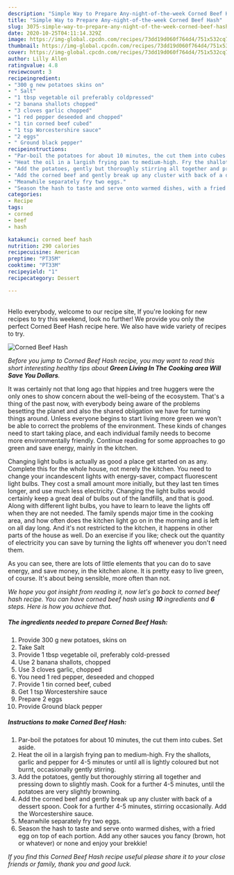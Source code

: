 ```yaml
---
description: "Simple Way to Prepare Any-night-of-the-week Corned Beef Hash"
title: "Simple Way to Prepare Any-night-of-the-week Corned Beef Hash"
slug: 3075-simple-way-to-prepare-any-night-of-the-week-corned-beef-hash
date: 2020-10-25T04:11:14.329Z
image: https://img-global.cpcdn.com/recipes/73dd19d060f764d4/751x532cq70/corned-beef-hash-recipe-main-photo.jpg
thumbnail: https://img-global.cpcdn.com/recipes/73dd19d060f764d4/751x532cq70/corned-beef-hash-recipe-main-photo.jpg
cover: https://img-global.cpcdn.com/recipes/73dd19d060f764d4/751x532cq70/corned-beef-hash-recipe-main-photo.jpg
author: Lilly Allen
ratingvalue: 4.8
reviewcount: 3
recipeingredient:
- "300 g new potatoes skins on"
- " Salt"
- "1 tbsp vegetable oil preferably coldpressed"
- "2 banana shallots chopped"
- "3 cloves garlic chopped"
- "1 red pepper deseeded and chopped"
- "1 tin corned beef cubed"
- "1 tsp Worcestershire sauce"
- "2 eggs"
- " Ground black pepper"
recipeinstructions:
- "Par-boil the potatoes for about 10 minutes, the cut them into cubes. Set aside."
- "Heat the oil in a largish frying pan to medium-high. Fry the shallots, garlic and pepper for 4-5 minutes or until all is lightly coloured but not burnt, occasionally gently stirring."
- "Add the potatoes, gently but thoroughly stirring all together and pressing down to slightly mash. Cook for a further 4-5 minutes, until the potatoes are very slightly browning."
- "Add the corned beef and gently break up any cluster with back of a dessert spoon. Cook for a further 4-5 minutes, stirring occasionally. Add the Worcestershire sauce."
- "Meanwhile separately fry two eggs."
- "Season the hash to taste and serve onto warmed dishes, with a fried egg on top of each portion. Add any other sauces you fancy (brown, hot or whatever) or none and enjoy your brekkie!"
categories:
- Recipe
tags:
- corned
- beef
- hash

katakunci: corned beef hash 
nutrition: 290 calories
recipecuisine: American
preptime: "PT35M"
cooktime: "PT33M"
recipeyield: "1"
recipecategory: Dessert

---
```

<br>
Hello everybody, welcome to our recipe site, If you're looking for new recipes to try this weekend, look no further! We provide you only the perfect Corned Beef Hash recipe here. We also have wide variety of recipes to try.
<br>


![Corned Beef Hash](https://img-global.cpcdn.com/recipes/73dd19d060f764d4/751x532cq70/corned-beef-hash-recipe-main-photo.jpg)

<i>Before you jump to Corned Beef Hash recipe, you may want to read this short interesting healthy tips about 
<strong>Green Living In The Cooking area Will Save You Dollars</strong>.</i>
</br>

It was certainly not that long ago that hippies and tree huggers were the only ones to show concern about the well-being of the ecosystem. That's a thing of the past now, with everybody being aware of the problems besetting the planet and also the shared obligation we have for turning things around. Unless everyone begins to start living more green we won't be able to correct the problems of the environment. These kinds of changes need to start taking place, and each individual family needs to become more environmentally friendly. Continue reading for some approaches to go green and save energy, mainly in the kitchen.

Changing light bulbs is actually as good a place get started on as any. Complete this for the whole house, not merely the kitchen. You need to change your incandescent lights with energy-saver, compact fluorescent light bulbs. They cost a small amount more initially, but they last ten times longer, and use much less electricity. Changing the light bulbs would certainly keep a great deal of bulbs out of the landfills, and that is good. Along with different light bulbs, you have to learn to leave the lights off when they are not needed. The family spends major time in the cooking area, and how often does the kitchen light go on in the morning and is left on all day long. And it's not restricted to the kitchen, it happens in other parts of the house as well. Do an exercise if you like; check out the quantity of electricity you can save by turning the lights off whenever you don't need them.

As you can see, there are lots of little elements that you can do to save energy, and save money, in the kitchen alone. It is pretty easy to live green, of course. It's about being sensible, more often than not.


<i>We hope you got insight from reading it, now let's go back to corned beef hash recipe. You can have corned beef hash using <strong>10</strong> ingredients and <strong>6</strong> steps. Here is how you achieve that.
</i>

##### The ingredients needed to prepare Corned Beef Hash:

1. Provide 300 g new potatoes, skins on
1. Take  Salt
1. Provide 1 tbsp vegetable oil, preferably cold-pressed
1. Use 2 banana shallots, chopped
1. Use 3 cloves garlic, chopped
1. You need 1 red pepper, deseeded and chopped
1. Provide 1 tin corned beef, cubed
1. Get 1 tsp Worcestershire sauce
1. Prepare 2 eggs
1. Provide  Ground black pepper


##### Instructions to make Corned Beef Hash:

1. Par-boil the potatoes for about 10 minutes, the cut them into cubes. Set aside.
1. Heat the oil in a largish frying pan to medium-high. Fry the shallots, garlic and pepper for 4-5 minutes or until all is lightly coloured but not burnt, occasionally gently stirring.
1. Add the potatoes, gently but thoroughly stirring all together and pressing down to slightly mash. Cook for a further 4-5 minutes, until the potatoes are very slightly browning.
1. Add the corned beef and gently break up any cluster with back of a dessert spoon. Cook for a further 4-5 minutes, stirring occasionally. Add the Worcestershire sauce.
1. Meanwhile separately fry two eggs.
1. Season the hash to taste and serve onto warmed dishes, with a fried egg on top of each portion. Add any other sauces you fancy (brown, hot or whatever) or none and enjoy your brekkie!


<i>If you find this Corned Beef Hash recipe useful please share it to your close friends or family, thank you and good luck.</i>
